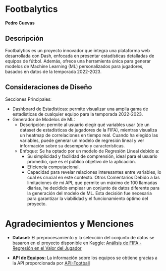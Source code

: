 # Footbalytics

**Pedro Cuevas**

## Descripción

Footbalytics es un proyecto innovador que integra una plataforma web desarrollada con Dash, enfocada en presentar estadísticas detalladas de equipos de fútbol. Además, ofrece una herramienta única para generar modelos de Machine Learning (ML) personalizados para jugadores, basados en datos de la temporada 2022-2023.

## Consideraciones de Diseño

Secciones Principales:

- Dashboard de Estadísticas: permite visualizar una amplia gama de estadísticas de cualquier equipo para la temporada 2022-2023.
- Generador de Modelos de ML:
  - Descripción: permite al usuario elegir qué variables usar (de un dataset de estadísticas de jugadores de la FIFA), mientras visualiza un heatmap de correlaciones en tiempo real. Cuando ha elegido las variables, puede generar un modelo de regresión lineal y ver información sobre su desempeño y características.
  - Enfoque: Se ha optado por un modelo de Regresión Lineal debido a:
    - Su simplicidad y facilidad de comprensión, ideal para el usuario promedio, que es el público objetivo de la aplicación.
    - Eficiencia computacional.
    - Capacidad para revelar relaciones interesantes entre variables, lo cual es crucial en este contexto.
Otros Comentarios
Debido a las limitaciones de mi API, que permite un máximo de 100 llamadas diarias, he decidido emplear un conjunto de datos diferente para la generación del modelo de ML. Esta decisión fue necesaria para garantizar la viabilidad y el funcionamiento óptimo del proyecto.

# Agradecimientos y Menciones

- **Dataset:** El preprocesamiento y la selección del conjunto de datos se basaron en el proyecto disponible en Kaggle: [Análisis de FIFA - Regresión en el Valor del Jugador](https://www.kaggle.com/code/phdoot2/fifa-analysis-regression-on-player-value)
  
- **API de Equipos:** La información sobre los equipos se obtiene gracias a la API proporcionada por [API-Football](https://www.api-football.com/)
